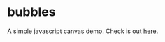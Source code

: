 # bubbles
A simple javascript canvas demo.  Check is out [here](https://csshen.github.io/bubbles/).

